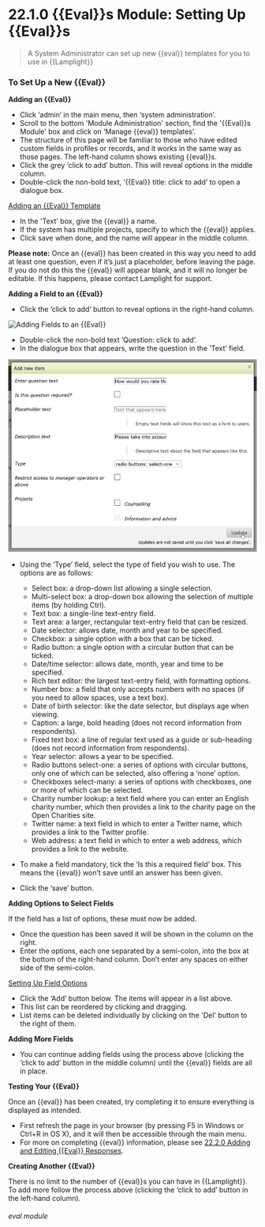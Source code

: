 # 22.1.0 {{Eval}}s Module: Setting Up {{Eval}}s

> A System Administrator can set up new {{eval}} templates for you to use in {{Lamplight}}

### To Set Up a New {{Eval}}

**Adding an {{Eval}}**

- Click ‘admin’ in the main menu, then ‘system administration’.
- Scroll to the bottom 'Module Administration' section, find the '{{Eval}}s Module' box and click on ‘Manage {{eval}} templates’.
- The structure of this page will be familiar to those who have edited custom fields in profiles or records, and it works in the same way as those pages. The left-hand column shows existing {{eval}}s.
- Click the grey ‘click to add’ button. This will reveal options in the middle column.
- Double-click the non-bold text, ‘{{Eval}} title: click to add’ to open a dialogue box.

[Adding an {{Eval}} Template](22.1.0a.png)

- In the 'Text' box, give the {{eval}} a name.
- If the system has multiple projects, specify to which the {{eval}} applies.
- Click save when done, and the name will appear in the middle column.

**Please note:** Once an {{eval}} has been created in this way you need to add at least one question, even if it’s just a placeholder, before leaving the page. If you do not do this the {{eval}} will appear blank, and it will no longer be editable. If this happens, please contact Lamplight for support.

**Adding a Field to an {{Eval}}**

- Click the ‘click to add’ button to reveal options in the right-hand column.

![Adding Fields to an {{Eval}}](22.1.0b.png)

- Double-click the non-bold text ‘Question: click to add’.
- In the dialogue box that appears, write the question in the ‘Text’ field.

![The {{Eval}} Fields Dialogue Box](22.1.0c.png)

- Using the ‘Type’ field, select the type of field you wish to use. The options are as follows:
   - Select box: a drop-down list allowing a single selection.
   - Multi-select box: a drop-down box allowing the selection of multiple items (by holding Ctrl).
   - Text box: a single-line text-entry field.
   - Text area: a larger, rectangular text-entry field that can be resized.
   - Date selector: allows date, month and year to be specified.
   - Checkbox: a single option with a box that can be ticked.
   - Radio button: a single option with a circular button that can be ticked.
   - Date/time selector: allows date, month, year and time to be specified.
   - Rich text editor: the largest text-entry field, with formatting options.
   - Number box: a field that only accepts numbers with no spaces (if you need to allow spaces, use a text box).
   - Date of birth selector: like the date selector, but displays age when viewing.
   - Caption: a large, bold heading (does not record information from respondents).
   - Fixed text box: a line of regular text used as a guide or sub-heading (does not record information from respondents).
   - Year selector: allows a year to be specified.
   - Radio buttons select-one: a series of options with circular buttons, only one of which can be selected, also offering a ‘none’ option.
   - Checkboxes select-many: a series of options with checkboxes, one or more of which can be selected.
   - Charity number lookup: a text field where you can enter an English charity number, which then provides a link to the charity page on the Open Charities site.
   - Twitter name: a text field in which to enter a Twitter name, which provides a link to the Twitter profile.
   - Web address: a text field in which to enter a web address, which provides a link to the website.
       
- To make a field mandatory, tick the ‘Is this a required field’ box. This means the {{eval}} won’t save until an answer has been given.
- Click the ‘save’ button.

**Adding Options to Select Fields**

If the field has a list of options, these must now be added.
- Once the question has been saved it will be shown in the column on the right. 
- Enter the options, each one separated by a semi-colon, into the box at the bottom of the right-hand column. Don’t enter any spaces on either side of the semi-colon.

[Setting Up Field Options](22.1.0d.png)

- Click the ‘Add’ button below. The items will appear in a list above. 
- This list can be reordered by clicking and dragging. 
- List items can be deleted individually by clicking on the 'Del' button to the right of them.

**Adding More Fields**

- You can continue adding fields using the process above (clicking the ‘click to add’ button in the middle column) until the {{eval}} fields are all in place.

**Testing Your {{Eval}}**  

Once an {{eval}} has been created, try completing it to ensure everything is displayed as intended. 
- First refresh the page in your browser (by pressing F5 in Windows or Ctrl+R in OS X), and it will then be accessible through the main menu. 
- For more on completing {{eval}} information, please see [22.2.0 Adding and Editing {{Eval}} Responses](/help/index/p/22.2.0).

**Creating Another {{Eval}}**

There is no limit to the number of {{eval}}s you can have in {{Lamplight}}. To add more follow the process above (clicking the ‘click to add’ button in the left-hand column).


###### eval module

